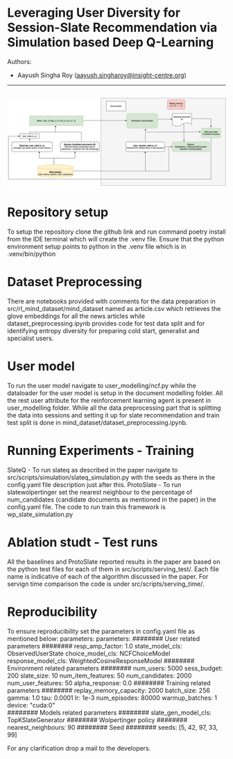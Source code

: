 # Leveraging User Diversity for Session-Slate Recommendation via Simulation based Deep Q-Learning
Authors: 
- Aayush Singha Roy (aayush.singharoy@insight-centre.org) 
---
![Alt text](news.png)
--- 

# Repository setup
To setup the repository clone the github link and run command poetry install from the IDE terminal which will create the .venv file. Ensure that the python environment setup points to python in the .venv file which is in .venv/bin/python

# Dataset Preprocessing
There are notebooks provided with comments for the data preparation in src/rl_mind_dataset/mind_dataset named as article.csv which retrieves the glove embeddings for all the news articles while dataset_preprocessing.ipynb provides code for test data split and for identifying entropy diversity for preparing cold start, generalist and specialist users. 

# User model
To run the user model navigate to user_modelling/ncf.py while the dataloader for the user model is setup in the document modelling folder. All the rest user attribute for the reinforcement learning agent is present in user_modelling folder. While all the data preprocessing part that is splitting the data into sessions and setting it up for slate recommendation and train test split is done in mind_dataset/dataset_preprocessing.ipynb. 

# Running Experiments - Training
SlateQ -  To run slateq as described in the paper navigate to src/scripts/simulation/slateq_simulation.py with the seeds as there in the config.yaml file description just after this.
ProtoSlate - To run slatewolpertinger set the nearest neighbour to the percentage of num_candidates (candidate documents as mentioned in the paper) in the config.yaml file. The code to run train this framework is wp_slate_simulation.py

# Ablation studt - Test runs
All the baselines and ProtoSlate reported results in the paper are based on the python test files for each of them in src/scripts/serving_test/. Each file name is indicative of each of the algorithm discussed in the paper. For servign time comparison the code is under src/scripts/serving_time/.

# Reproducibility
To ensure reproducibility set the parameters in config.yaml file as mentioned below:
parameters:
parameters:
  ######## User related parameters ########
  resp_amp_factor: 1.0
  state_model_cls: ObservedUserState
  choice_model_cls: NCFChoiceModel
  response_model_cls: WeightedCosineResponseModel
  ######## Environment related parameters ########
  num_users: 5000
  sess_budget: 200
  slate_size: 10
  num_item_features: 50
  num_candidates: 2000
  num_user_features: 50
  alpha_response: 0.0
  ######## Training related parameters ########
  replay_memory_capacity: 2000
  batch_size: 256
  gamma: 1.0
  tau: 0.0001
  lr: 1e-3
  num_episodes: 80000
  warmup_batches: 1
  device: "cuda:0"  
  ######## Models related parameters ########
  slate_gen_model_cls: TopKSlateGenerator
  ######## Wolpertinger policy ########
  nearest_neighbours: 90
  ######## Seed ########
  seeds: [5, 42, 97, 33, 99]

   For any clarification drop a mail to the developers.